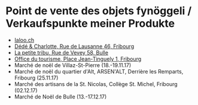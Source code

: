 # Point de vente des objets fynöggeli / Verkaufspunkte meiner Produkte

- [Ialoo.ch](https://www.ialoo.ch/createur/fynoggeli/)
- [Dédé & Charlotte, Rue de Lausanne 46, Fribourg](https://goo.gl/maps/zHu78jwnHB42)
- [La petite tribu, Rue de Vevey 58, Bulle](https://goo.gl/maps/kRbpfHfozH42)
- [Office du tourisme, Place Jean-Tinguely 1, Fribourg](https://goo.gl/maps/kc2L7XzRvaR2)
- Marché de noël de Villaz-St-Pierre (18.-19.11.17)
- Marché de noël du quartier d'Alt, ARSEN'ALT, Derrière les Remparts, Fribourg (25.11.17)
- Marché des artisans de la St. Nicolas, Collège St. Michel, Fribourg (02.12.17)
- Marché de Noël de Bulle (13.-17.12.17)

